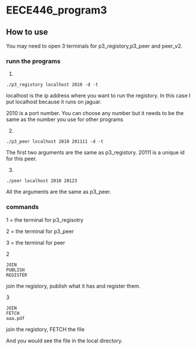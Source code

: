 # EECE446_program3

## How to use
You may need to open 3 terminals for p3_registory,p3_peer and peer_v2.

### runn the programs
1.
```
./p3_registory localhost 2010 -d -t
```
localhost is the ip address where you want to run the registory. In this case I put localhost because it runs on jaguar.

2010 is a port number. You can choose any number but it needs to be the same as the number you use for other programs

2.
```
./p3_peer localhost 2010 201111 -d -t
```

The first two arguments are the same as p3_registory. 20111 is a unique id for this peer.

3.
```
./peer localhost 2010 20123
```

All the arguments are the same as p3_peer.

### commands
1 = the terminal for p3_regisotry

2 = the terminal for p3_peer

3 = the terminal for peer

2
```
JOIN
PUBLISH
REGISTER
```

join the registory, publish what it has and register them.

3
```
JOIN
FETCH
aaa.pdf
```
join the registory, FETCH the file 

And you would see the file in the local directory.

